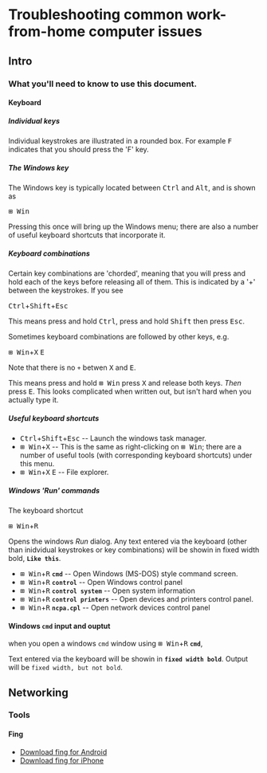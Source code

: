 # Troubleshooting common work-from-home computer issues

## Intro

### What you'll need to know to use this document.

#### Keyboard


##### Individual keys

Individual keystrokes are illustrated in a rounded box. For example <kbd>F</kbd> indicates that you should press the 'F' key.

##### The Windows key

The Windows key is typically located between <kbd>Ctrl</kbd> and
<kbd>Alt</kbd>, and is shown as

<kbd>&#x229e; Win</kbd>

Pressing this once will bring up the Windows menu; there are also a
number of useful keyboard shortcuts that incorporate it.

##### Keyboard combinations

Certain key combinations are 'chorded', meaning that you will press and hold each of the keys before releasing all of them. This is indicated by a '+' between the keystrokes. If you see

<kbd>Ctrl</kbd>+<kbd>Shift</kbd>+<kbd>Esc</kbd>

This means press and hold <kbd>Ctrl</kbd>, press and hold <kbd>Shift</kbd> then press <kbd>Esc</kbd>.

Sometimes keyboard combinations are followed by other keys, e.g. 

<kbd>&#x229e; Win</kbd>+<kbd>X</kbd> <kbd>E</kbd>

Note that there is no `+` betwen <kbd>X</kbd> and <kbd>E</kbd>.

This means press and hold <kbd>&#x229e; Win</kbd> press <kbd>X</kbd>
and release both keys. *Then* press <kbd>E</kbd>. This looks complicated
when written out, but isn't hard when you actually type it.

##### Useful keyboard shortcuts

* <kbd>Ctrl</kbd>+<kbd>Shift</kbd>+<kbd>Esc</kbd> -- Launch the windows task manager.
* <kbd>&#x229e; Win</kbd>+<kbd>X</kbd> -- This is the same as right-clicking on <kbd>&#x229e; Win</kbd>; there are a number of useful tools (with corresponding keyboard shortcuts) under this menu.
* <kbd>&#x229e; Win</kbd>+<kbd>X</kbd> <kbd>E</kbd> -- File explorer.

##### Windows 'Run' commands

The keyboard shortcut

<kbd>&#x229e; Win</kbd>+<kbd>R</kbd>

Opens the windows *Run* dialog. Any text entered via the keyboard (other than inidvidual keystrokes or key combinations) will be showin in fixed width bold, **`Like this`**.  

* <kbd>&#x229e; Win</kbd>+<kbd>R</kbd> **`cmd`** -- Open Windows (MS-DOS) style command screen.
* <kbd>&#x229e; Win</kbd>+<kbd>R</kbd> **`control`** -- Open Windows control panel
* <kbd>&#x229e; Win</kbd>+<kbd>R</kbd> **`control system`** -- Open system information
* <kbd>&#x229e; Win</kbd>+<kbd>R</kbd> **`control printers`** -- Open devices and printers control panel.
* <kbd>&#x229e; Win</kbd>+<kbd>R</kbd> **`ncpa.cpl`** -- Open network devices control panel

#### Windows `cmd` input and ouptut

when you open a windows `cmd` window using <kbd>&#x229e; Win</kbd>+<kbd>R</kbd> **`cmd`**,

Text entered via the keyboard will be showin in **`fixed width bold`**. Output will be `fixed width, but not bold`. 

## Networking

### Tools

#### Fing

* [Download fing for Android](https://play.google.com/store/apps/details?id=com.overlook.android.fing&hl=en_US)
* [Download fing for iPhone](https://apps.apple.com/us/app/fing-network-scanner/id430921107)


